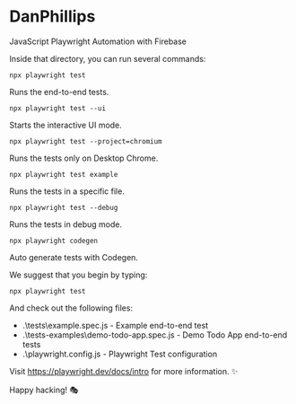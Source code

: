 # DanPhillips
JavaScript Playwright Automation with Firebase

Inside that directory, you can run several commands:

    npx playwright test
  Runs the end-to-end tests.

    npx playwright test --ui
  Starts the interactive UI mode.

    npx playwright test --project=chromium
  Runs the tests only on Desktop Chrome.

    npx playwright test example
  Runs the tests in a specific file.

    npx playwright test --debug
  Runs the tests in debug mode.

    npx playwright codegen
  Auto generate tests with Codegen.

We suggest that you begin by typing:

    npx playwright test

And check out the following files:
  - .\tests\example.spec.js - Example end-to-end test
  - .\tests-examples\demo-todo-app.spec.js - Demo Todo App end-to-end tests
  - .\playwright.config.js - Playwright Test configuration

Visit https://playwright.dev/docs/intro for more information. ✨

Happy hacking! 🎭
